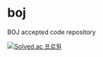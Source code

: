 # boj
BOJ accepted code repository

[![Solved.ac 프로필](http://mazassumnida.wtf/api/v2/generate_badge?boj=mwy3055)](https://solved.ac/mwy3055)
